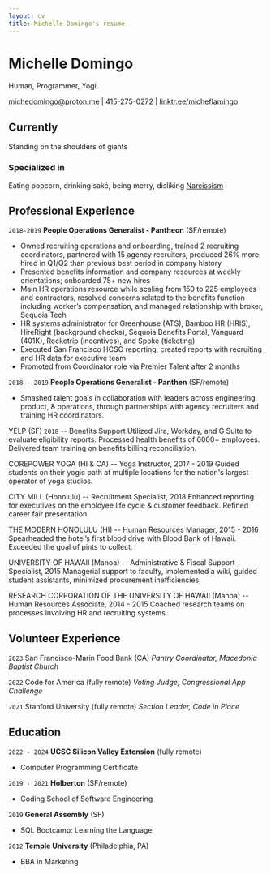 ```yaml
---
layout: cv
title: Michelle Domingo's resume
---
```

# Michelle Domingo
Human, Programmer, Yogi.

<div id="webaddress">
<a href="michedomingo@proton.me">michedomingo@proton.me</a>
| 415-275-0272
| <a href="https://linktr.ee/micheflamingo">linktr.ee/micheflamingo</a>
</div>


## Currently
Standing on the shoulders of giants

### Specialized in
Eating popcorn, drinking saké, being merry, disliking [Narcissism](https://en.wikipedia.org/wiki/Narcissism)



## Professional Experience

`2018-2019`
__People Operations Generalist - Pantheon__ (SF/remote)
- Owned recruiting operations and onboarding, trained 2 recruiting coordinators, partnered with 15 agency recruiters, produced 26% more hired in Q1/Q2 than previous best period in company history
- Presented benefits information and company resources at weekly orientations; onboarded 75+ new hires
- Main HR operations resource while scaling from 150 to 225 employees and contractors, resolved concerns related
to the benefits function including worker’s compensation, and managed relationship with broker, Sequoia Tech
- HR systems administrator for Greenhouse (ATS), Bamboo HR (HRIS), HireRight (background checks), Sequoia
Benefits Portal, Vanguard (401K), Rocketrip (incentives), and Spoke (ticketing)
- Executed San Francisco HCSO reporting; created reports with recruiting and HR data for executive team
- Promoted from Coordinator role via Premier Talent after 2 months

`2018 - 2019`
__People Operations Generalist - Panthen__  (SF/remote)
- Smashed talent goals in collaboration with leaders across
engineering, product, & operations, through partnerships
with agency recruiters and training HR coordinators.

YELP (SF)
`2018`
-- Benefits Support
Utilized Jira, Workday, and G Suite to evaluate eligibility
reports. Processed health benefits of 6000+ employees.
Delivered team training on benefits billing reconciliation.

COREPOWER YOGA (HI & CA)
-- Yoga Instructor, 2017 - 2019
Guided students on their yogic path at multiple locations 
for the nation's largest operator of yoga studios.

CITY MILL (Honolulu)
-- Recruitment Specialist, 2018
Enhanced reporting for executives on the employee life
cycle & customer feedback. Refined career fair presentation.

THE MODERN HONOLULU (HI)
-- Human Resources Manager, 2015 - 2016
Spearheaded the hotel’s first blood drive with Blood Bank of 
Hawaii. Exceeded the goal of pints to collect.

UNIVERSITY OF HAWAII (Manoa)
-- Administrative & Fiscal Support Specialist, 2015
Managerial support to faculty, implemented a wiki, guided
student assistants, minimized procurement inefficiencies,

RESEARCH CORPORATION OF THE UNIVERSITY OF HAWAII (Manoa)
-- Human Resources Associate, 2014 - 2015
Coached research teams on processes involving HR and 
recruiting systems.


## Volunteer Experience

`2023`
San Francisco-Marin Food Bank (CA)
*Pantry Coordinator, Macedonia Baptist Church*

`2022`
Code for America (fully remote)
*Voting Judge, Congressional App Challenge*

`2021`
Stanford University (fully remote)
*Section Leader, Code in Place*


## Education

`2022 - 2024`
__UCSC Silicon Valley Extension__ (fully remote)
- Computer Programming Certificate

`2019 - 2021`
__Holberton__ (SF/remote)
- Coding School of Software Engineering

`2019`
__General Assembly__ (SF)
- SQL Bootcamp: Learning the Language

`2012`
__Temple University__ (Philadelphia, PA)
- BBA in Marketing

<!-- ### Footer

Last updated: October 2023 -->
